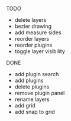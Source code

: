TODO

- delete layers
- bezier drawing
- add measure sides
- reorder layers
- reorder plugins
- toggle layer visibility

DONE

- add plugin search
- add plugins
- delete plugins
- remove plugin panel
- rename layers
- add grid
- add snap to grid
